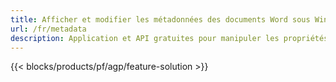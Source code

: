 ```yaml
---
title: Afficher et modifier les métadonnées des documents Word sous Windows, Linux et macOS 
url: /fr/metadata
description: Application et API gratuites pour manipuler les propriétés des documents DOC, DOCX, DOCM, DOTX, DOT, RTF et ODT
---
```


{{< blocks/products/pf/agp/feature-solution >}} 

